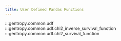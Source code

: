 ```yaml
---
title: User Defined Pandas Functions
---
```


:::gentropy.common.udf
:::gentropy.common.udf.chi2_inverse_survival_function
:::gentropy.common.udf.chi2_survival_function
